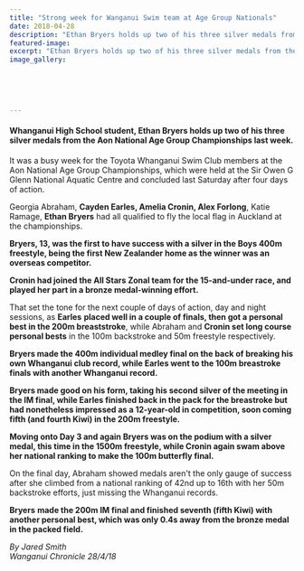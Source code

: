 ```yaml
---
title: "Strong week for Wanganui Swim team at Age Group Nationals"
date: 2018-04-28
description: "Ethan Bryers holds up two of his three silver medals from the Aon National Age Group Champs last week..."
featured-image: 
excerpt: "Ethan Bryers holds up two of his three silver medals from the Aon National Age Group Championships last week."
image_gallery:
    
    
    
    
    
---
```


<h4>Whanganui High School student, Ethan Bryers holds up two of his three silver medals from the Aon National Age Group Championships last week.</h4>
<p class="element element-paragraph">It was a busy week for the Toyota Whanganui Swim Club members at the Aon National Age Group Championships, which were held at the Sir Owen G Glenn National Aquatic Centre and concluded last Saturday after four days of action.</p>
<p class="element element-paragraph">Georgia Abraham, <strong>Cayden Earles, Amelia Cronin, Alex Forlong</strong>, Katie Ramage, <strong>Ethan Bryers</strong> had all qualified to fly the local flag in Auckland at the championships.</p>
<p class="element element-paragraph"><strong>Bryers, 13, was the first to have success with a silver in the Boys 400m freestyle, being the first New Zealander home as the winner was an overseas competitor.</strong></p>
<p class="element element-paragraph"><strong>Cronin had joined the All Stars Zonal team for the 15-and-under race, and played her part in a bronze medal-winning effort.</strong></p>
<p class="element element-paragraph">That set the tone for the next couple of days of action, day and night sessions, as <strong>Earles</strong> <strong>placed well in a couple of finals, then got a personal best in the 200m breaststroke</strong>, while Abraham and <strong>Cronin set long course personal bests</strong> in the 100m backstroke and 50m freestyle respectively.</p>
<p class="element element-paragraph"><strong>Bryers made the 400m individual medley final on the back of breaking his own Whanganui club record, while Earles went to the 100m breastroke finals with another Whanganui record.</strong></p>
<p class="element element-paragraph"><strong>Bryers made good on his form, taking his second silver of the meeting in the IM final, while Earles finished back in the pack for the breastroke but had nonetheless impressed as a 12-year-old in competition, soon coming fifth (and fourth Kiwi) in the 200m freestyle.</strong></p>
<p class="element element-paragraph"><strong>Moving onto Day 3 and again Bryers was on the podium with a silver medal, this time in the 1500m freestyle, while Cronin again swam above her national ranking to make the 100m butterfly final.</strong></p>
<p class="element element-paragraph">On the final day, Abraham showed medals aren't the only gauge of success after she climbed from a national ranking of 42nd up to 16th with her 50m backstroke efforts, just missing the Whanganui records.</p>
<p class="element element-paragraph"><strong>Bryers</strong> <strong>made the 200m IM final and finished seventh (fifth Kiwi) with another personal best, which was only 0.4s away from the bronze medal in the packed field.</strong></p>
<p class="element element-paragraph"><em>By Jared Smith </em><br /><em>Wanganui Chronicle 28/4/18</em></p>

